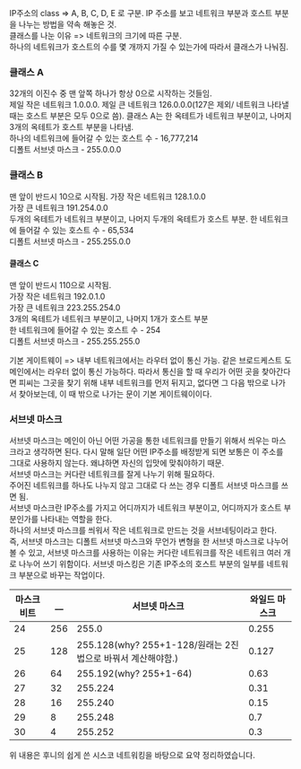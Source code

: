 IP주소의 class => A, B, C, D, E 로 구분. IP 주소를 보고 네트워크 부분과 호스트 부분을 나누는 방법을 약속 해놓은 것.  
클래스를 나눈 이유 => 네트워크의 크기에 따른 구분.  
하나의 네트워크가 호스트의 수를 몇 개까지 가질 수 있는가에 따라서 클래스가 나눠짐.  
### 클래스 A
32개의 이진수 중 맨 앞쪽 하나가 항상 0으로 시작하는 것들임.  
제일 작은 네트워크 1.0.0.0. 
제일 큰 네트워크 126.0.0.0(127은 제외/ 네트워크 나타낼 때는 호스트 부분은 모두 0으로 씀). 
클래스 A는 한 옥테트가 네트워크 부분이고, 나머지 3개의 옥테트가 호스트 부분을 나타냄.  
하나의 네트워크에 들어갈 수 있는 호스트 수 - 16,777,214  
디폴트 서브넷 마스크 - 255.0.0.0 

### 클래스 B
맨 앞이 반드시 10으로 시작됨.
가장 작은 네트워크 128.1.0.0  
가장 큰 네트워크 191.254.0.0  
두개의 옥테트가 네트워크 부분이고, 나머지 두개의 옥테트가 호스트 부분. 
한 네트워크에 들어갈 수 있는 호스트 수 - 65,534  
디폴트 서브넷 마스크 - 255.255.0.0  

#### 클래스 C
맨 앞이 반드시 110으로 시작됨.  
가장 작은 네트워크 192.0.1.0  
가장 큰 네트워크 223.255.254.0  
3개의 옥테트가 네트워크 부분이고, 나머지 1개가 호스트 부분  
한 네트워크에 들어갈 수 있는 호스트 수 - 254  
디폴트 서브넷 마스크 - 255.255.255.0  


기본 게이트웨이 => 내부 네트워크에서는 라우터 없이 통신 가능. 같은 브로드케스트 도메인에서는 라우터 없이 통신 가능하다. 따라서 통신을 할 때 우리가 어떤 곳을 찾아간다면 피씨는 그곳을 찾기 위해 내부 네트워크를 먼저 뒤지고, 없다면 그 다음 밖으로 나가서 찾아보는데, 이 때 밖으로 나가는 문이 기본 게이트웨이이다.  

### 서브넷 마스크
서브넷 마스크는 메인이 아닌 어떤 가공을 통한 네트워크를 만들기 위해서 씌우는 마스크라고 생각하면 된다. 다시 말해 일단 어떤 IP주소를 배정받게 되면 보통은 이 주소를 그대로 사용하지 않는다. 왜냐하면 자신의 입맛에 맞춰야하기 때문.  
서브넷 마스크는 커다란 네트워크를 잘게 나누기 위해 필요하다.  
주어진 네트워크를 하나도 나누지 않고 그대로 다 쓰는 경우 디폴트 서브넷 마스크를 쓰면 됨.  
서브넷 마스크란 IP주소를 가지고 어디까지가 네트워크 부분이고, 어디까지가 호스트 부분인가를 나타내는 역할을 한다.  
하나의 서브넷 마스크를 씌워서 작은 네트워크로 만드는 것을 서브네팅이라고 한다.  
즉, 서브넷 마스크는 디폴트 서브넷 마스크와 무언가 변형을 한 서브넷 마스크로 나누어 볼 수 있고, 서브넷 마스크를 사용하는 이유는 커다란 네트워크를 작은 네트워크 여러 개로 나누어 쓰기 위함이다. 서브넷 마스킹은 기존 IP주소의 호스트 부분의 일부를 네트워크 부분으로 바꾸는 작업이다. 

|마스크 비트|__|서브넷 마스크|와일드 마스크|
|---|---|------|-----|
|24|256|255.0|0.255|
|25|128|255.128(why? 255+1-128/원래는 2진법으로 바꿔서 계산해야함.)|0.127|
|26|64|255.192(why? 255+1-64)|0.63|
|27|32|255.224|0.31|
|28|16|255.240|0.15|
|29|8|255.248|0.7|
|30|4|255.252|0.3|

위 내용은 후니의 쉽게 쓴 시스코 네트워킹을 바탕으로 요약 정리하였습니다.
